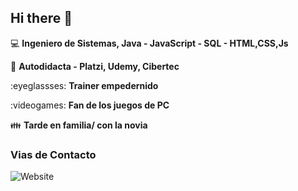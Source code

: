 ## Hi there 👋

:computer: **Ingeniero de Sistemas, Java - JavaScript - SQL - HTML,CSS,Js**

:pencil: **Autodidacta - Platzi, Udemy, Cibertec**

:eyeglassses: **Trainer empedernido**

:videogames: **Fan de los juegos de PC**

:family: **Tarde en familia/ con la novia**

### Vias de Contacto

![Website](https://img.shields.io/badge/https%3A%2F%2Fwww.linkedin.com%2Fin%2F-anthony-cuentas_turpo_197b28184%2F
)
